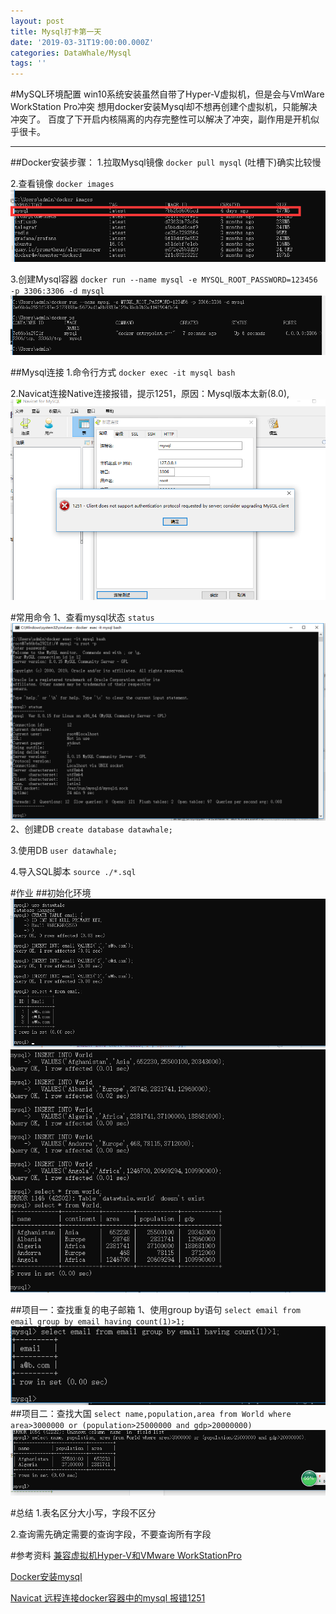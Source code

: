 ```yaml
---
layout: post
title: Mysql打卡第一天
date: '2019-03-31T19:00:00.000Z'
categories: DataWhale/Mysql
tags: ''
---
```

#MySQL环境配置
	win10系统安装虽然自带了Hyper-V虚拟机，但是会与VmWare WorkStation Pro冲突
	想用docker安装Mysql却不想再创建个虚拟机，只能解决冲突了。
	百度了下开启内核隔离的内存完整性可以解决了冲突，副作用是开机似乎很卡。
***

##Docker安装步骤：
1.拉取Mysql镜像 `docker pull mysql`
    (吐槽下)确实比较慢

2.查看镜像 `docker images`
![](/static/img/20190331/01.png)

3.创建Mysql容器 `docker run --name mysql -e MYSQL_ROOT_PASSWORD=123456 -p 3306:3306 -d mysql`
![](/static/img/20190331/02.png)

##Mysql连接
1.命令行方式 `docker exec -it mysql bash`

2.Navicat连接Native连接报错，提示1251，原因：Mysql版本太新(8.0),
![](/static/img/20190331/03.png)


#常用命令
1、查看mysql状态 `status`
    ![](/static/img/20190331/04.png)
2、创建DB `create database datawhale;`

3.使用DB `user datawhale;`

4.导入SQL脚本 `source ./*.sql`




#作业
##初始化环境
![](../static/img/20190331/07.png)
![](../static/img/20190331/08.png)

##项目一：查找重复的电子邮箱
    1、使用group by语句
    `select email from email group by email having count(1)>1;`
![](../static/img/20190331/09.png)
##项目二：查找大国
    `select name,population,area
    from World
    where area>3000000 or (population>25000000 and gdp>20000000)`
![](../static/img/20190331/10.png)

#总结
1.表名区分大小写，字段不区分

2.查询需先确定需要的查询字段，不要查询所有字段

#参考资料
[兼容虚拟机Hyper-V和VMware WorkStationPro](https://blog.csdn.net/weixin_42453659/article/details/81172770)

[Docker安装mysql](https://www.cnblogs.com/pwc1996/p/5425234.html)

[Navicat 远程连接docker容器中的mysql 报错1251](https://blog.csdn.net/sinat_38345188/article/details/80838098)